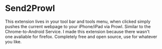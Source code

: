 Send2Prowl
==========

This extension lives in your tool bar and tools menu, when clicked simply pushes the current webpage to your iPhone/iPad via Prowl. Similar to the Chrome-to-Android Service. I made this extension because there wasn't one avaliable for firefox. Completely free and open source, use for whatever you like. 
